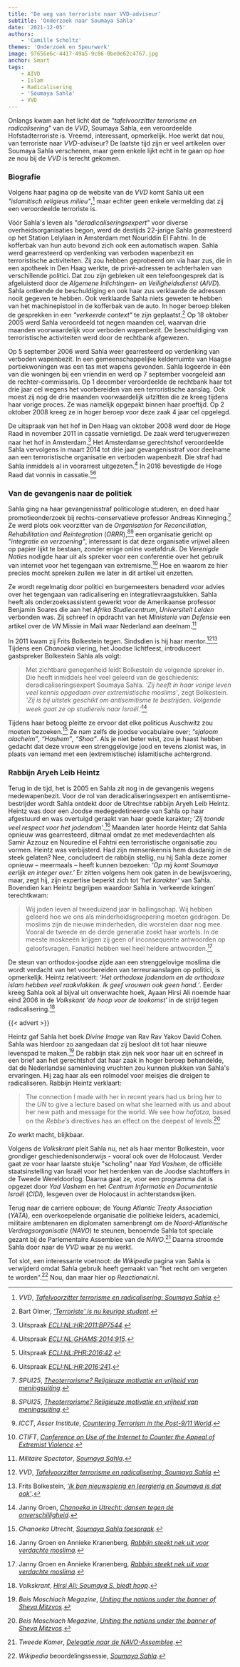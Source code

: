 ```yaml
---
title: 'De weg van terroriste naar VVD-adviseur'
subtitle: 'Onderzoek naar Soumaya Sahla'
date: '2021-12-05'
authors:
    - 'Camille Scholtz'
themes: 'Onderzoek en Speurwerk'
image: 97656e6c-4417-49a5-9c06-0be0e62c4767.jpg
anchor: Smart
tags:
    - AIVD
    - Islam
    - Radicalisering
    - 'Soumaya Sahla'
    - VVD
---
```


Onlangs kwam aan het licht dat de _"tafelvoorzitter terrorisme en radicalisering"_ van de _VVD_, Soumaya Sahla, een veroordeelde Hofstadterroriste is. Vreemd, interessant, opmerkelijk. Hoe werkt dat nou, van terroriste naar *VVD*-adviseur? De laatste tijd zijn er veel artikelen over Soumaya Sahla verschenen, maar geen enkele lijkt echt in te gaan op _hoe_ ze nou bij de _VVD_ is terecht gekomen.


### Biografie

Volgens haar pagina op de website van de _VVD_ komt Sahla uit een _"islamitisch religieus milieu"_,[^1] maar echter geen enkele vermelding dat zij een veroordeelde terroriste is.

Vóór Sahla's leven als _"deradicaliseringsexpert"_ voor diverse overheidsorganisaties begon, werd de destijds 22-jarige Sahla gearresteerd op het Station Lelylaan in Amsterdam met Nouriddin El Fahtni. In de kofferbak van hun auto bevond zich ook een automatisch wapen. Sahla werd gearresteerd op verdenking van verboden wapenbezit en terroristische activiteiten. Zij zou hebben geprobeerd om via haar zus, die in een apotheek in Den Haag werkte, de privé-adressen te achterhalen van verschillende politici. Dat zou zijn gebleken uit een telefoongesprek dat is afgeluisterd door de _Algemene Inlichtingen- en Veiligheidsdienst_ (_AIVD_). Sahla ontkende de beschuldiging en ook haar zus verklaarde de adressen nooit gegeven te hebben. Ook verklaarde Sahla niets geweten te hebben van het machinepistool in de kofferbak van de auto. In hoger beroep bleken de gesprekken in een _"verkeerde context"_ te zijn geplaatst.[^2] Op 18 oktober 2005 werd Sahla veroordeeld tot negen maanden cel, waarvan drie maanden voorwaardelijk voor verboden wapenbezit. De beschuldiging van terroristische activiteiten werd door de rechtbank afgewezen.

Op 5 september 2006 werd Sahla weer gearresteerd op verdenking van verboden wapenbezit. In een gemeenschappelijke kelderruimte van Haagse portiekwoningen was een tas met wapens gevonden. Sahla logeerde in één van die woningen bij een vriendin en werd op 7 september voorgeleid aan de rechter-commissaris. Op 1 december veroordeelde de rechtbank haar tot drie jaar cel wegens het voorbereiden van een terroristische aanslag. Ook moest zij nog de drie maanden voorwaardelijk uitzitten die ze kreeg tijdens haar vorige proces. Ze was namelijk opgepakt binnen haar proeftijd. Op 2 oktober 2008 kreeg ze in hoger beroep voor deze zaak 4 jaar cel opgelegd.

De uitspraak van het hof in Den Haag van oktober 2008 werd door de Hoge Raad in november 2011 in cassatie vernietigd. De zaak werd terugverwezen naar het hof in Amsterdam.[^3] Het Amsterdamse gerechtshof veroordeelde Sahla vervolgens in maart 2014 tot drie jaar gevangenisstraf voor deelname aan een terroristische organisatie en verboden wapenbezit. Die straf had Sahla inmiddels al in voorarrest uitgezeten.[^4] In 2016 bevestigde de Hoge Raad dat vonnis in cassatie.[^5][^6]


### Van de gevangenis naar de politiek

Sahla ging na haar gevangenisstraf politicologie studeren, en deed haar promotieonderzoek bij rechts-conservatieve professor Andreas Kinneging.[^7] Ze werd plots ook voorzitter van de _Organisation for Reconciliation, Rehabilitation and Reintegration_ (_ORRR_),[^7][^8] een organisatie gericht op _"integratie en verzoening"_, interessant is dat deze organisatie vrijwel alleen op papier lijkt te bestaan, zonder enige online voetafdruk. De _Verenigde Naties_ nodigde haar uit als spreker voor een conferentie over het gebruik van internet voor het tegengaan van extremisme.[^9] Hoe en waarom ze hier precies mocht spreken zullen we later in dit artikel uit enzetten.

Ze wordt regelmatig door politici en burgemeesters benaderd voor advies over het tegengaan van radicalisering en integratievraagstukken. Sahla heeft als onderzoeksassistent gewerkt voor de Amerikaanse professor Benjamin Soares die aan het _Afrika Studiecentrum_, _Universiteit Leiden_ verbonden was. Zij schreef in opdracht van het _Ministerie van Defensie_ een artikel over de _VN_ Missie in Mali waar Nederland aan deelnam.[^10]

In 2011 kwam zij Frits Bolkestein tegen. Sindsdien is hij haar mentor.[^1][^11] Tijdens een _Chanoeka_ viering, het Joodse lichtfeest, introduceert gastspreker Bolkestein Sahla als volgt:

>Met zichtbare genegenheid leidt Bolkestein de volgende spreker in. Die heeft inmiddels heel veel geleerd van de geschiedenis: deradicaliseringsexpert Soumaya Sahla. _'Zij heeft in haar vorige leven veel kennis opgedaan over extremistische moslims'_, zegt Bolkestein. _'Zij is bij uitstek geschikt om antisemitisme te bestrijden. Volgende week gaat ze op studiereis naar Israël.'_[^12]

Tijdens haar betoog pleitte ze ervoor dat elke politicus Auschwitz zou moeten bezoeken.[^13] Ze nam zelfs de joodse vocabulaire over; _“sjaloom alacheim”_, _“Hashem”_, _“Shoa”_. Als je niet beter wist, zou je haast hebben gedacht dat deze vrouw een strenggelovige jood en tevens zionist was, in plaats van iemand met een (extremistische) islamitische achtergrond.


### Rabbijn Aryeh Leib Heintz

Terug in de tijd, het is 2005 en Sahla zit nog in de gevangenis wegens medewapenbezit. Voor de rol van deradicaliseringsexpert en antisemtisme-bestrijder wordt Sahla ontdekt door de Utrechtse rabbijn Aryeh Leib Heintz. Heintz was door een Joodse medegedetineerde van Sahla op haar afgestuurd en was overtuigd geraakt van haar goede karakter; _'Zij toonde veel respect voor het jodendom'_.[^14] Maanden later hoorde Heintz dat Sahla opnieuw was gearresteerd, ditmaal omdat ze met medeverdachten als Samir Azzouz en Nouredine el Fahtni een terroristische organisatie zou vormen. Heintz was verbijsterd. Had zijn mensenkennis hem dusdanig in de steek gelaten? Nee, concludeert de rabbijn stellig, nu hij Sahla deze zomer opnieuw – meermaals – heeft kunnen bezoeken: _‘Op mij komt Soumaya eerlijk en integer over.’_ Er zitten volgens hem ook gaten in de bewijsvoering, maar, zegt hij, zijn expertise beperkt zich tot _‘het karakter’_ van Sahla. Bovendien kan Heintz begrijpen waardoor Sahla in ‘verkeerde kringen’ terechtkwam:

>Wij joden leven al tweeduizend jaar in ballingschap. Wij hebben geleerd hoe we ons als minderheidsgroepering moeten gedragen. De moslims zijn de nieuwe minderheden, die worstelen daar nog mee. Vooral de tweede en de derde generatie zoekt haar wortels. In de meeste moskeeën krijgen zij geen of inconsequente antwoorden op geloofsvragen. Fanatici hebben wel heel heldere antwoorden.[^14]

De steun van orthodox-joodse zijde aan een strenggelovige moslima die wordt verdacht van het voorbereiden van terreuraanslagen op politici, is opmerkelijk. Heintz relativeert: _‘Het orthodoxe jodendom en de orthodoxe islam hebben veel raakvlakken. Ik geef vrouwen ook geen hand.’_. Eerder kreeg Sahla ook al bijval uit onverwachte hoek, Ayaan Hirsi Ali noemde haar eind 2006 in de _Volkskant_ _‘de hoop voor de toekomst’_ in de strijd tegen radicalisering.[^15]

{{< advert >}}

Heintz gaf Sahla het boek _Divine Image_ van Rav Rav Yakov David Cohen. Sahla was hierdoor zo aangedaan dat zij besloot dit tot haar nieuwe levenspad te maken.[^16] De rabbijn stak zijn nek voor haar uit en schreef in een brief aan het gerechtshof dat haar zaak in hoger beroep behandelde, dat de Nederlandse samenleving vruchten zou kunnen plukken van Sahla's ervaringen. Hij zag haar als een rolmodel voor meisjes die dreigen te radicaliseren. Rabbijn Heintz verklaart:

>The connection I made with her in recent years had us bring her to the _UN_ to give a lecture based on what she learned with us and about her new path and message for the world. We see how _hafatza_, based on the _Rebbe’s_ directives has an effect on the deepest of levels.[^16]

Zo werkt macht, blijkbaar.

Volgens de _Volkskrant_ pleit Sahla nu, net als haar mentor Bolkestein, voor grondiger geschiedenisonderwijs - vooral ook over de Holocaust. Verder gaat ze voor haar laatste stukje "scholing" naar _Yad Vashem_, de officiële staatsinstelling van Israël voor het herdenken van de Joodse slachtoffers in de Tweede Wereldoorlog. Daarna gaat ze, voor een programma dat is opgezet door _Yad Vashem_ en het _Centrum Informatie en Documentatie Israël_ (_CIDI_), lesgeven over de Holocaust in achterstandswijken.

Terug naar de carriere opbouw; de _Young Atlantic Treaty Association_ (_YATA_), een overkoepelende organisatie die politieke leiders, academici, militaire ambtenaren en diplomaten samenbrengt om de _Noord-Atlantische Verdragsorganisatie_ (_NAVO_) te steunen, benoemde Sahla tot speciale gezant bij de Parlementaire Assemblee van de _NAVO_.[^17] Daarna stroomde Sahla door naar de _VVD_ waar ze nu werkt.

Tot slot, een interessante voetnoot: de _Wikipedia_ pagina van Sahla is verwijderd omdat Sahla gebruik heeft gemaakt van "het recht om vergeten te worden".[^18] Nou, dan maar hier op _Reactionair.nl_.


[^1]: _VVD_, _[Tafelvoorzitter terrorisme en radicalisering: Soumaya Sahla](https://jenv.vvd.nl/mensen/8741/soumaya)_.
[^2]: Bart Olmer, _['Terroriste' is nu keurige student](https://www.telegraaf.nl/nieuws/993506/terroriste-is-nu-keurige-student)_.
[^3]: Uitspraak _[ECLI:NL:HR:2011:BP7544](https://jure.nl/ECLI:NL:HR:2011:BP7544)_.
[^4]: Uitspraak _[ECLI:NL:GHAMS:2014:915](https://jure.nl/ECLI:NL:GHAMS:2014:915)_.
[^5]: Uitspraak _[ECLI:NL:PHR:2016:42](https://jure.nl/ECLI:NL:PHR:2016:42)_.
[^6]: Uitspraak _[ECLI:NL:HR:2016:241](https://jure.nl/ECLI:NL:HR:2016:241)_.
[^7]: _SPUI25_, _[Theoterrorisme? Religieuze motivatie en vrijheid van meningsuiting](https://www.europa-nu.nl/id/vkx07mgt3izt/agenda/theoterrorisme_religieuze_motivatie_en?ctx=vhk5itfgo7zy&tab=1)_.
[^8]: _ICCT_, _Asser Institute_, _[Countering Terrorism in the Post-9/11 World](http://www.icct.nl/app/uploads/download/file/ICCT-Asser-Summer-Programme-August%202013.pdf)_.
[^9]: _CTIFT_, _[Conference on Use of the Internet to Counter the Appeal of Extremist Violence](https://globalcenter.org/wp-content/uploads/2011/01/Riyadh_agenda.pdf)_.
[^10]: _Militaire Spectator_, _[Soumaya Sahla](https://www.militairespectator.nl/auteurs/s-sahla)_.
[^11]: Frits Bolkestein, _[‘Ik ben nieuwsgierig en leergierig en Soumaya is dat ook’](https://www.ewmagazine.nl/nederland/achtergrond/2019/12/ik-ben-nieuwsgierig-en-leergierig-en-soumaya-is-dat-ook-190999w/)_.
[^12]: Janny Groen, _[Chanoeka in Utrecht: dansen tegen de onverschilligheid](https://www.volkskrant.nl/nieuws-achtergrond/chanoeka-in-utrecht-dansen-tegen-de-onverschilligheid~b70fc367/)_.
[^13]: _Chanoeka Utrecht_, _[Soumaya Sahla toespraak](https://www.youtube.com/watch?v=7gPEKMYBVg4)_.

[^14]: Janny Groen en Annieke Kranenberg, _[Rabbijn steekt nek uit voor verdachte moslima](https://www.volkskrant.nl/nieuws-achtergrond/rabbijn-steekt-nek-uit-voor-verdachte-moslima~becc99ca/)_.
[^15]: _Volkskrant_, _[Hirsi Ali: Soumaya S. biedt hoop](https://www.volkskrant.nl/nieuws-achtergrond/hirsi-ali-soumaya-s-biedt-hoop~b59e5386/)_.
[^16]: _Beis Moschiach Megazine_, _[Uniting the nations under the banner of Sheva Mitzvos](http://boruchmerkur.squarespace.com/articles/uniting-the-nations-under-the-banner-of-sheva-mitzvos.html)_.
[^17]: _Tweede Kamer_, _[Delegatie naar de NAVO-Assemblee](https://www.tweedekamer.nl/kamerleden_en_commissies/commissies/naa)_.
[^18]: _Wikipedia_ beoordelingssessie, _[Soumaya Sahla](https://nl.wikipedia.org/wiki/Wikipedia:Te_beoordelen_pagina%27s/Toegevoegd_20190911#Soumaya_Sahla)_.
